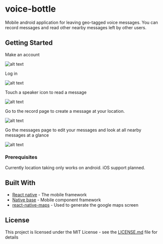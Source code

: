 # voice-bottle
Mobile android application for leaving geo-tagged voice messages. You can record messages and read other nearby
messages left by other users.

## Getting Started

Make an account

![alt text](https://i.imgur.com/uxB8kIU.png)

Log in

![alt text](https://i.imgur.com/6HMTYRF.png)

Touch a speaker icon to read a message

![alt text](https://i.imgur.com/RuuOwxx.png)

Go to the record page to create a message at your location.

![alt text](https://i.imgur.com/wbTRoHO.png)

Go the messages page to edit your messages and look at all nearby messages at a glance

![alt text](https://i.imgur.com/Ld6bf5P.png)

### Prerequisites

Currently location taking only works on android. iOS support planned.

## Built With

* [React native](https://facebook.github.io/react-native/) - The mobile framework
* [Native base](https://nativebase.io/) - Mobile component framework
* [react-native-maps](https://github.com/react-community/react-native-maps) - Used to generate the google maps screen

## License

This project is licensed under the MIT License - see the [LICENSE.md](LICENSE.md) file for details

